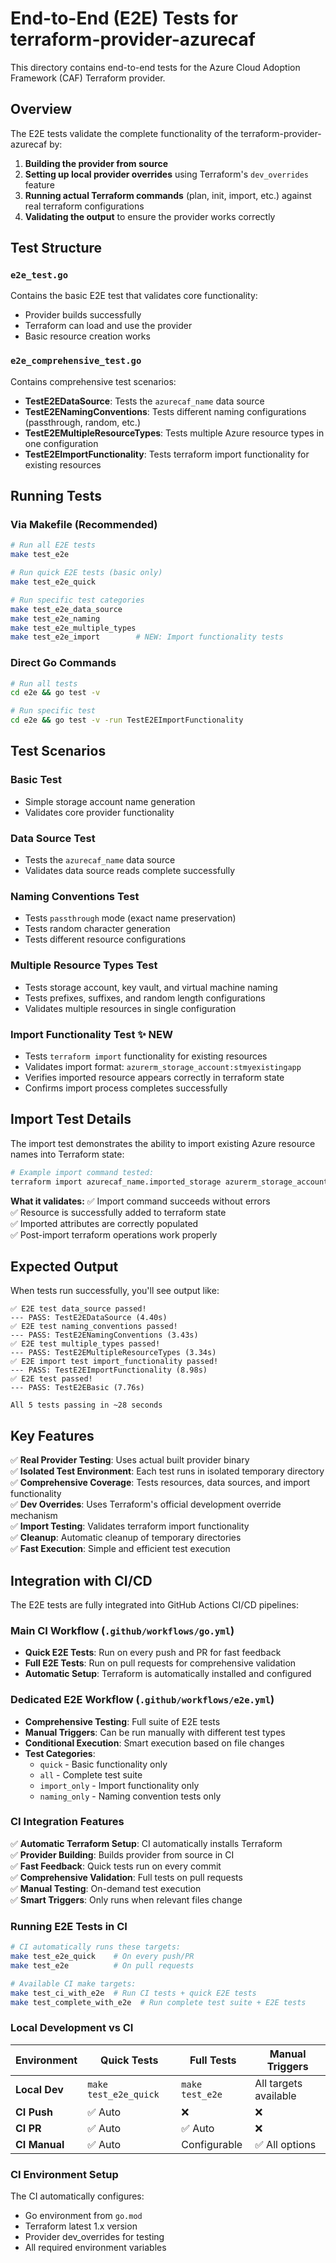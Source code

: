 # End-to-End (E2E) Tests for terraform-provider-azurecaf

This directory contains end-to-end tests for the Azure Cloud Adoption Framework (CAF) Terraform provider.

## Overview

The E2E tests validate the complete functionality of the terraform-provider-azurecaf by:

1. **Building the provider from source**
2. **Setting up local provider overrides** using Terraform's `dev_overrides` feature
3. **Running actual Terraform commands** (plan, init, import, etc.) against real terraform configurations
4. **Validating the output** to ensure the provider works correctly

## Test Structure

### `e2e_test.go`
Contains the basic E2E test that validates core functionality:
- Provider builds successfully
- Terraform can load and use the provider
- Basic resource creation works

### `e2e_comprehensive_test.go`
Contains comprehensive test scenarios:
- **TestE2EDataSource**: Tests the `azurecaf_name` data source
- **TestE2ENamingConventions**: Tests different naming configurations (passthrough, random, etc.)
- **TestE2EMultipleResourceTypes**: Tests multiple Azure resource types in one configuration
- **TestE2EImportFunctionality**: Tests terraform import functionality for existing resources

## Running Tests

### Via Makefile (Recommended)

```bash
# Run all E2E tests
make test_e2e

# Run quick E2E tests (basic only)
make test_e2e_quick

# Run specific test categories
make test_e2e_data_source
make test_e2e_naming
make test_e2e_multiple_types
make test_e2e_import        # NEW: Import functionality tests
```

### Direct Go Commands

```bash
# Run all tests
cd e2e && go test -v

# Run specific test
cd e2e && go test -v -run TestE2EImportFunctionality
```

## Test Scenarios

### Basic Test
- Simple storage account name generation
- Validates core provider functionality

### Data Source Test
- Tests the `azurecaf_name` data source
- Validates data source reads complete successfully

### Naming Conventions Test
- Tests `passthrough` mode (exact name preservation)
- Tests random character generation
- Tests different resource configurations

### Multiple Resource Types Test
- Tests storage account, key vault, and virtual machine naming
- Tests prefixes, suffixes, and random length configurations
- Validates multiple resources in single configuration

### Import Functionality Test ✨ **NEW**
- Tests `terraform import` functionality for existing resources
- Validates import format: `azurerm_storage_account:stmyexistingapp`
- Verifies imported resource appears correctly in terraform state
- Confirms import process completes successfully

## Import Test Details

The import test demonstrates the ability to import existing Azure resource names into Terraform state:

```bash
# Example import command tested:
terraform import azurecaf_name.imported_storage azurerm_storage_account:stmyexistingapp
```

**What it validates:**
✅ Import command succeeds without errors  
✅ Resource is successfully added to terraform state  
✅ Imported attributes are correctly populated  
✅ Post-import terraform operations work properly  

## Expected Output

When tests run successfully, you'll see output like:

```
✅ E2E test data_source passed!
--- PASS: TestE2EDataSource (4.40s)
✅ E2E test naming_conventions passed!
--- PASS: TestE2ENamingConventions (3.43s)
✅ E2E test multiple_types passed!
--- PASS: TestE2EMultipleResourceTypes (3.34s)
✅ E2E import test import_functionality passed!
--- PASS: TestE2EImportFunctionality (8.98s)
✅ E2E test passed!
--- PASS: TestE2EBasic (7.76s)

All 5 tests passing in ~28 seconds
```

## Key Features

✅ **Real Provider Testing**: Uses actual built provider binary  
✅ **Isolated Test Environment**: Each test runs in isolated temporary directory  
✅ **Comprehensive Coverage**: Tests resources, data sources, and import functionality  
✅ **Dev Overrides**: Uses Terraform's official development override mechanism  
✅ **Import Testing**: Validates terraform import functionality  
✅ **Cleanup**: Automatic cleanup of temporary directories  
✅ **Fast Execution**: Simple and efficient test execution  

## Integration with CI/CD

The E2E tests are fully integrated into GitHub Actions CI/CD pipelines:

### Main CI Workflow (`.github/workflows/go.yml`)
- **Quick E2E Tests**: Run on every push and PR for fast feedback
- **Full E2E Tests**: Run on pull requests for comprehensive validation
- **Automatic Setup**: Terraform is automatically installed and configured

### Dedicated E2E Workflow (`.github/workflows/e2e.yml`)
- **Comprehensive Testing**: Full suite of E2E tests
- **Manual Triggers**: Can be run manually with different test types
- **Conditional Execution**: Smart execution based on file changes
- **Test Categories**: 
  - `quick` - Basic functionality only
  - `all` - Complete test suite  
  - `import_only` - Import functionality only
  - `naming_only` - Naming convention tests only

### CI Integration Features

✅ **Automatic Terraform Setup**: CI automatically installs Terraform  
✅ **Provider Building**: Builds provider from source in CI  
✅ **Fast Feedback**: Quick tests run on every commit  
✅ **Comprehensive Validation**: Full tests on pull requests  
✅ **Manual Testing**: On-demand test execution  
✅ **Smart Triggers**: Only runs when relevant files change  

### Running E2E Tests in CI

```bash
# CI automatically runs these targets:
make test_e2e_quick    # On every push/PR
make test_e2e          # On pull requests

# Available CI make targets:
make test_ci_with_e2e  # Run CI tests + quick E2E tests
make test_complete_with_e2e  # Run complete test suite + E2E tests
```

### Local Development vs CI

| Environment | Quick Tests | Full Tests | Manual Triggers |
|-------------|------------|------------|-----------------|
| **Local Dev** | `make test_e2e_quick` | `make test_e2e` | All targets available |
| **CI Push** | ✅ Auto | ❌ | ❌ |
| **CI PR** | ✅ Auto | ✅ Auto | ❌ |
| **CI Manual** | ✅ Auto | Configurable | ✅ All options |

### CI Environment Setup

The CI automatically configures:
- Go environment from `go.mod`
- Terraform latest 1.x version
- Provider dev_overrides for testing
- All required environment variables
